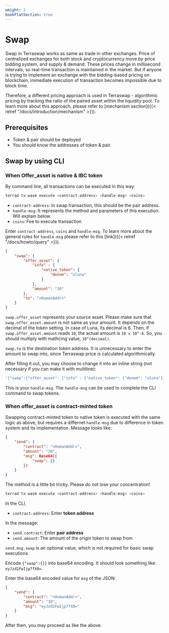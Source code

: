 ```yaml
---
weight: 3
bookFlatSection: true
---
```


# Swap

Swap in Terraswap works as same as trade in other exchanges. Price of centralized exchanges for both stock and cryptocurrency move by price bidding system, and supply & demand. These prices change in millisecond intervals, so real-time transaction is maintained in the market. But if anyone is trying to implement an exchange with the bidding-based pricing on blockchain, immediate execution of transaction becomes impossible due to block time. 

Therefore, a different pricing approach is used in Terraswap - algorithmic pricing by tracking the ratio of the paired asset within the liquidity pool. To learn more about this approach, please refer to [mechanism section]({{< relref "/docs/introduction/mechanism" >}}).

## Prerequisites

- Token & pair should be deployed
- You should know the addresses of token & pair.

## Swap by using CLI

### When Offer_asset is native & IBC token

By command line, all transactions can be executed in this way:

```bash
terrad tx wasm execute <contract-address> <handle-msg> <coins>
```

- `contract-address`: In swap transaction, this should be the pair address.
- `handle-msg`: It represents the method and parameters of this execution. Will explain below.
- `coins`: Fee to execute transaction

Enter `contract-address`, `coins` and `handle-msg`. To learn more about the general rules for `handle-msg` please refer to this [link]({{< relref "/docs/howto/query" >}}).

```json
{
    "swap": {
        "offer_asset": {
            "info" : {
                "native_token": {
                    "denom": "uluna"
                }
            },
            "amount": "10"
        },
        "to": "<HumanAddr>"
    }
}
```

`swap.offer_asset` represents your source asset. Please make sure that `swap.offer_asset.amount` is not same as your amount. It depends on the decimal of the token setting. In case of Luna, its decimal is 6. Then, if `swap.offer_asset.amount` reads `10`, the actual amount is `10 x 10^-6`. So, you should multiply with mathcing value, `10^(decimal)`.

`swap.to` is the destination token address. It is unnecessary to enter the amount to swap into, since Terraswap price is calculated algorithmically. 

After filling it out, you may choose to change it into an inline string (not necessary if you can make it with multiline):

```bash
'{"swap":{"offer_asset": {"info" : {"native_token": {"denom": "uluna"}},"amount": "10"},"to": "<HumanAddr>",}}'
```

This is your `handle-msg`. The `handle-msg` can be used to complete the CLI command to swap tokens. 

### When offer_asset is contract-minted token

Swapping contract-minted token to native token is executed with the same logic as above, but requires a differnet `handle-msg` due to difference in token system and its implementation. Message looks like:

```json
{
    "send": {
        "contract": "<HumanAddr>",
        "amount": "10",
        "msg": Base64({
            "swap": {}
        })
    }
}
```

The method is a little bit tricky. Please do not lose your concentration!

```bash
terrad tx wasm execute <contract-address> <handle-msg> <coins>
```

In the CLI, 
- `contract-address`: Enter **token address**

In the message:
- `send.contract`: Enter **pair address**
- `send.amount`: The amount of the origin token to swap from

`send.msg.swap` is an optional value, which is not required for basic swap executions.

Encode `{"swap":{}}` into base64 encoding. It should look something like: `eyJzd2FwIjp7fX0=`.

Enter the base64 encoded value for `msg` of the JSON:

```json
{
    "send": {
        "contract": "<HumanAddr>",
        "amount": "10",
        "msg": "eyJzd2FwIjp7fX0="
    }
}
```

After then, you may proceed as like the above.

